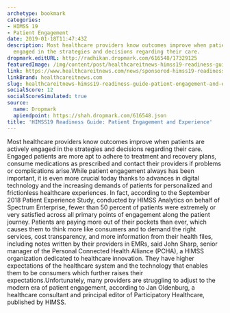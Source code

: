 ```yaml
---
archetype: bookmark
categories:
- HIMSS 19
- Patient Engagement
date: 2019-01-18T11:47:43Z
description: Most healthcare providers know outcomes improve when patients are actively
  engaged in the strategies and decisions regarding their care.
dropmark.editURL: http://radhikan.dropmark.com/616548/17329125
featuredImage: /img/content/post/healthcareitnews-himss19-readiness-guide-patient-engagement-and-experience.JPG
link: https://www.healthcareitnews.com/news/sponsored-himss19-readiness-guide-patient-engagement-and-experience
linkBrand: healthcareitnews.com
slug: healthcareitnews-himss19-readiness-guide-patient-engagement-and-experience
socialScore: 12
socialScoreSimulated: true
source:
  name: Dropmark
  apiendpoint: https://shah.dropmark.com/616548.json
title: 'HIMSS19 Readiness Guide: Patient Engagement and Experience'
---
```

Most healthcare providers know outcomes improve when patients are actively engaged in the strategies and decisions regarding their care. Engaged patients are more apt to adhere to treatment and recovery plans, consume medications as prescribed and contact their providers if problems or complications arise.While patient engagement always has been important, it is even more crucial today thanks to advances in digital technology and the increasing demands of patients for personalized and frictionless healthcare experiences. In fact, according to the September 2018 Patient Experience Study, conducted by HIMSS Analytics on behalf of Spectrum Enterprise, fewer than 50 percent of patients were extremely or very satisfied across all primary points of engagement along the patient journey. Patients are paying more out of their pockets than ever, which causes them to think more like consumers and to demand the right services, cost transparency, and more information from their health files, including notes written by their providers in EMRs, said John Sharp, senior manager of the Personal Connected Health Alliance (PCHA), a HIMSS organization dedicated to healthcare innovation. They have higher expectations of the healthcare system and the technology that enables them to be consumers which further raises their expectations.Unfortunately, many providers are struggling to adjust to the modern era of patient engagement, according to Jan Oldenburg, a healthcare consultant and principal editor of Participatory Healthcare, published by HIMSS.

